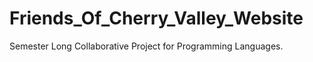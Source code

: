 # Friends_Of_Cherry_Valley_Website
Semester Long Collaborative Project for Programming Languages.


